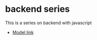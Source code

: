 # backend series

This is a series on backend with javascript 
- [Model link](https://app.eraser.io/workspace/YtPqZ1VogxGy1jzIDkzj)
